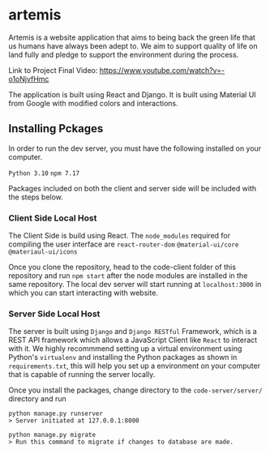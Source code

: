 # artemis
Artemis is a website application that aims to being back the green life that us humans have always been adept to. We aim to support quality of life on land fully and pledge to support the environment during the process. 

Link to Project Final Video:
https://www.youtube.com/watch?v=-o1oNjvfHmc

The application is built using React and Django. It is built using Material UI from Google with modified colors and interactions.

## Installing Pckages

In order to run the dev server, you must have the following installed on your computer.

``Python 3.10``
``npm 7.17``

Packages included on both the client and server side will be included with the steps below.

### Client Side Local Host

The Client Side is build using React. The ``node_modules`` required for compiling the user interface are
``react-router-dom``
``@material-ui/core``
``@materiaul-ui/icons``

Once you clone the repository, head to the code-client folder of this repository and run ``npm start`` after the node modules are installed in the same repository. The local dev server will start running at ``localhost:3000`` in which you can start interacting with website.

### Server Side Local Host

The server is built using ``Django`` and ``Django RESTful`` Framework, which is a REST API framework which allows a JavaScript Client like ``React`` to interact with it. We highly recommmend setting up a virtual environment using Python's ``virtualenv`` and installing the Python packages as shown in ``requirements.txt``, this will help you set up a environment on your computer that is capable of running the server locally.

Once you install the packages, change directory to the ``code-server/server/`` directory and run

    python manage.py runserver
    > Server initiated at 127.0.0.1:8000
    
    python manage.py migrate
    > Run this command to migrate if changes to database are made.
    
    


